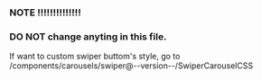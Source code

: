 ### NOTE !!!!!!!!!!!!!!

### DO NOT change anyting in this file.

If want to custom swiper buttom's style, go to /components/carousels/swiper@--version--/SwiperCarouselCSS
